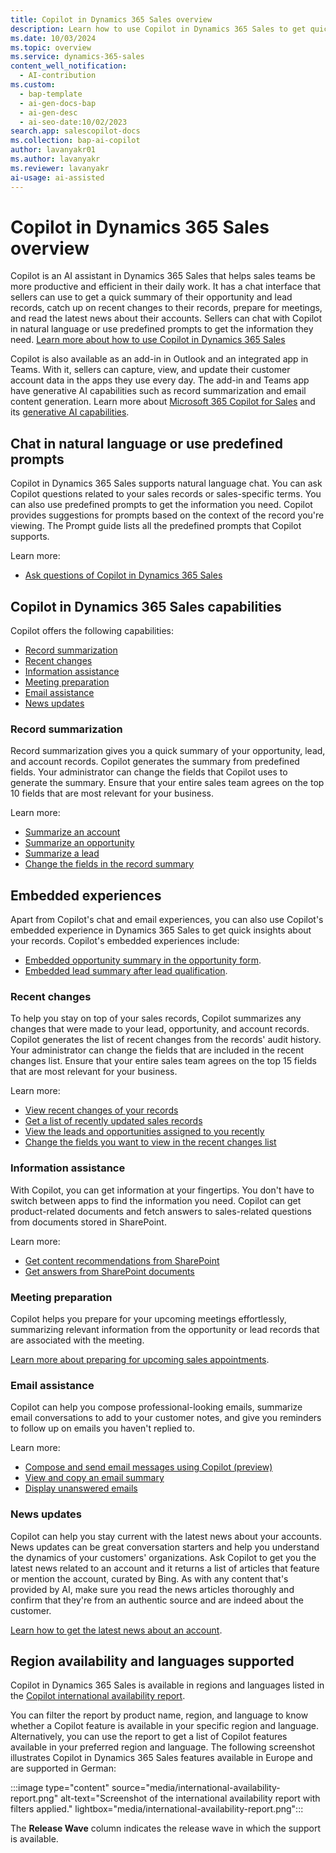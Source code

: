 ```yaml
---
title: Copilot in Dynamics 365 Sales overview
description: Learn how to use Copilot in Dynamics 365 Sales to get quick summaries of opportunities and leads, prepare for meetings, compose emails, and stay up-to-date with news.
ms.date: 10/03/2024
ms.topic: overview
ms.service: dynamics-365-sales
content_well_notification:
  - AI-contribution
ms.custom:
  - bap-template
  - ai-gen-docs-bap
  - ai-gen-desc
  - ai-seo-date:10/02/2023
search.app: salescopilot-docs
ms.collection: bap-ai-copilot
author: lavanyakr01
ms.author: lavanyakr
ms.reviewer: lavanyakr
ai-usage: ai-assisted
---
```


# Copilot in Dynamics 365 Sales overview

Copilot is an AI assistant in Dynamics 365 Sales that helps sales teams be more productive and efficient in their daily work. It has a chat interface that sellers can use to get a quick summary of their opportunity and lead records, catch up on recent changes to their records, prepare for meetings, and read the latest news about their accounts. Sellers can chat with Copilot in natural language or use predefined prompts to get the information they need. [Learn more about how to use Copilot in Dynamics 365 Sales](use-sales-copilot.md)

Copilot is also available as an add-in in Outlook and an integrated app in Teams. With it, sellers can capture, view, and update their customer account data in the apps they use every day. The add-in and Teams app have generative AI capabilities such as record summarization and email content generation. Learn more about [Microsoft 365 Copilot for Sales](/microsoft-sales-copilot/introduction) and its [generative AI capabilities](/microsoft-sales-copilot/ai-sales-copilot).


## Chat in natural language or use predefined prompts

Copilot in Dynamics 365 Sales supports natural language chat. You can ask Copilot questions related to your sales records or sales-specific terms. You can also use predefined prompts to get the information you need. Copilot provides suggestions for prompts based on the context of the record you're viewing. The Prompt guide lists all the predefined prompts that Copilot supports.
  
Learn more:

- [Ask questions of Copilot in Dynamics 365 Sales](use-sales-copilot.md) 


## Copilot in Dynamics 365 Sales capabilities

Copilot offers the following capabilities:

- [Record summarization](#record-summarization)
- [Recent changes](#recent-changes)
- [Information assistance](#information-assistance)
- [Meeting preparation](#meeting-preparation)
- [Email assistance](#email-assistance)
- [News updates](#news-updates)


### Record summarization

Record summarization gives you a quick summary of your opportunity, lead, and account records. Copilot generates the summary from predefined fields. Your administrator can change the fields that Copilot uses to generate the summary. Ensure that your entire sales team agrees on the top 10 fields that are most relevant for your business.

Learn more:

- [Summarize an account](copilot-get-information.md#summarize-an-account)
- [Summarize an opportunity](copilot-get-information.md#summarize-an-opportunity)
- [Summarize a lead](copilot-get-information.md#summarize-a-lead)
- [Change the fields in the record summary](copilot-configure-summary-fields.md)

## Embedded experiences

Apart from Copilot's chat and email experiences, you can also use Copilot's embedded experience in Dynamics 365 Sales to get quick insights about your records. Copilot's embedded experiences include:

- [Embedded opportunity summary in the opportunity form](copilot-get-information.md#view-opportunity-summary-widget).
-  [Embedded lead summary after lead qualification](qualify-lead-convert-opportunity-sales.md#lead-summary).

### Recent changes

To help you stay on top of your sales records, Copilot summarizes any changes that were made to your lead, opportunity, and account records. Copilot generates the list of recent changes from the records' audit history. Your administrator can change the fields that are included in the recent changes list. Ensure that your entire sales team agrees on the top 15 fields that are most relevant for your business.

Learn more:

- [View recent changes of your records](copilot-ask-questions.md#get-recent-changes)
- [Get a list of recently updated sales records](copilot-ask-questions.md#whats-new-with-my-sales-records)
- [View the leads and opportunities assigned to you recently](copilot-ask-questions.md#whats-newly-assigned-to-me)
- [Change the fields you want to view in the recent changes list](copilot-configure-summary-fields.md)

### Information assistance

With Copilot, you can get information at your fingertips. You don't have to switch between apps to find the information you need. Copilot can get product-related documents and fetch answers to sales-related questions from documents stored in SharePoint.

Learn more:

- [Get content recommendations from SharePoint](copilot-get-doc-suggestions.md#copilot-content-recommendation)
- [Get answers from SharePoint documents](copilot-get-doc-suggestions.md#get-answers-from-sharepoint-documents)


### Meeting preparation

Copilot helps you prepare for your upcoming meetings effortlessly, summarizing relevant information from the opportunity or lead records that are associated with the meeting.

[Learn more about preparing for upcoming sales appointments](copilot-stay-ahead.md#prepare-for-upcoming-sales-appointments).

### Email assistance

Copilot can help you compose professional-looking emails, summarize email conversations to add to your customer notes, and give you reminders to follow up on emails you haven't replied to.

Learn more:

- [Compose and send email messages using Copilot (preview)](compose-send-email-copilot.md)  
- [View and copy an email summary](view-copy-email-summary.md)  
- [Display unanswered emails](copilot-stay-ahead.md#display-unanswered-emails)


### News updates

Copilot can help you stay current with the latest news about your accounts. News updates can be great conversation starters and help you understand the dynamics of your customers' organizations. Ask Copilot to get you the latest news related to an account and it returns a list of articles that feature or mention the account, curated by Bing. As with any content that's provided by AI, make sure you read the news articles thoroughly and confirm that they're from an authentic source and are indeed about the customer.

[Learn how to get the latest news about an account](copilot-get-information.md#show-the-latest-news-about-an-account).

## Region availability and languages supported

Copilot in Dynamics 365 Sales is available in regions and languages listed in the [Copilot international availability report](https://releaseplans.microsoft.com/availability-reports/?report=copilotfeaturereport). 

You can filter the report by product name, region, and language to know whether a Copilot feature is available in your specific region and language. Alternatively, you can use the report to get a list of Copilot features available in your preferred region and language. The following screenshot illustrates Copilot in Dynamics 365 Sales features available in Europe and are supported in German:

:::image type="content" source="media/international-availability-report.png" alt-text="Screenshot of the international availability report with filters applied." lightbox="media/international-availability-report.png":::

The **Release Wave** column indicates the release wave in which the support is available.